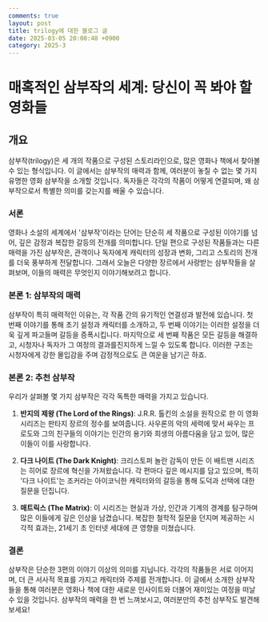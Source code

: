 ```yaml
---
comments: true
layout: post
title: trilogy에 대한 블로그 글
date: 2025-03-05 20:00:48 +0900
category: 2025-3
---
```


# 매혹적인 삼부작의 세계: 당신이 꼭 봐야 할 영화들

## 개요
삼부작(trilogy)은 세 개의 작품으로 구성된 스토리라인으로, 많은 영화나 책에서 찾아볼 수 있는 형식입니다. 이 글에서는 삼부작의 매력과 함께, 여러분이 놓칠 수 없는 몇 가지 유명한 영화 삼부작을 소개할 것입니다. 독자들은 각각의 작품이 어떻게 연결되며, 왜 삼부작으로서 특별한 의미를 갖는지를 배울 수 있습니다.

### 서론
영화나 소설의 세계에서 '삼부작'이라는 단어는 단순히 세 작품으로 구성된 이야기를 넘어, 깊은 감정과 복잡한 갈등의 전개를 의미합니다. 단일 편으로 구성된 작품들과는 다른 매력을 가진 삼부작은, 관객이나 독자에게 캐릭터의 성장과 변화, 그리고 스토리의 전개를 더욱 풍부하게 전달합니다. 그래서 오늘은 다양한 장르에서 사랑받는 삼부작들을 살펴보며, 이들의 매력은 무엇인지 이야기해보려고 합니다.

### 본론 1: 삼부작의 매력
삼부작이 특히 매력적인 이유는, 각 작품 간의 유기적인 연결성과 발전에 있습니다. 첫 번째 이야기를 통해 초기 설정과 캐릭터를 소개하고, 두 번째 이야기는 이러한 설정을 더욱 깊게 파고들며 갈등을 증폭시킵니다. 마지막으로 세 번째 작품은 모든 갈등을 해결하고, 시청자나 독자가 그 여정의 결과를진지하게 느낄 수 있도록 합니다. 이러한 구조는 시청자에게 강한 몰입감을 주며 감정적으로도 큰 여운을 남기곤 하죠. 

### 본론 2: 추천 삼부작
우리가 살펴볼 몇 가지 삼부작은 각각 독특한 매력을 가지고 있습니다.

1. **반지의 제왕 (The Lord of the Rings)**: J.R.R. 톨킨의 소설을 원작으로 한 이 영화 시리즈는 판타지 장르의 정수를 보여줍니다. 사우론의 악의 세력에 맞서 싸우는 프로도와 그의 친구들의 이야기는 인간의 용기와 희생의 아름다움을 담고 있어, 많은 이들이 이를 사랑합니다.

2. **다크 나이트 (The Dark Knight)**: 크리스토퍼 놀란 감독이 만든 이 배트맨 시리즈는 히어로 장르에 혁신을 가져왔습니다. 각 편마다 깊은 메시지를 담고 있으며, 특히 '다크 나이트'는 조커라는 아이코닉한 캐릭터와의 갈등을 통해 도덕과 선택에 대한 질문을 던집니다.

3. **매트릭스 (The Matrix)**: 이 시리즈는 현실과 가상, 인간과 기계의 경계를 탐구하며 많은 이들에게 깊은 인상을 남겼습니다. 복잡한 철학적 질문을 던지며 제공하는 시각적 효과는, 21세기 초 인터넷 세대에 큰 영향을 미쳤습니다.

### 결론
삼부작은 단순한 3편의 이야기 이상의 의미를 지닙니다. 각각의 작품들은 서로 이어지며, 더 큰 서사적 목표를 가지고 캐릭터와 주제를 전개합니다. 이 글에서 소개한 삼부작들을 통해 여러분은 영화나 책에 대한 새로운 인사이트와 더불어 재미있는 여정을 떠날 수 있을 것입니다. 삼부작의 매력을 한 번 느껴보시고, 여러분만의 추천 삼부작도 발견해 보세요!